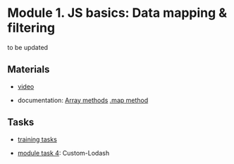 # Module 1. JS basics: Data mapping & filtering

to be updated

## Materials

- [video](https://github.com/alex-trofimova/short-track-next-gen/blob/main/1-js-basics-3/video-info/video-info.md)

- documentation:
[Array methods](https://developer.mozilla.org/en-US/docs/Web/JavaScript/Guide/Indexed_collections)
[.map method](https://developer.mozilla.org/en-US/docs/Web/JavaScript/Reference/Global_Objects/Array/map)

## Tasks

- [training tasks](https://github.com/alex-trofimova/short-track-next-gen/blob/main/1-js-basics-3/training-tasks/js-mapping-tasks.md)

- [module task 4](https://github.com/rolling-scopes-school/RS-Short-Track/wiki/4.-Custom-Lodash): Custom-Lodash
